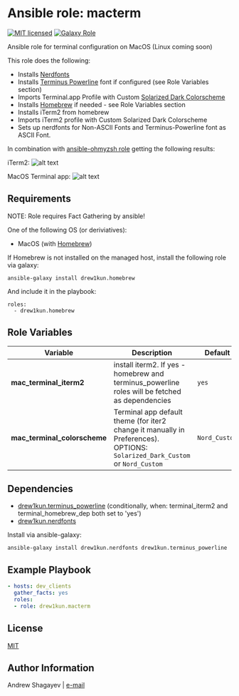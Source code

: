Ansible role: macterm
==========================

[![MIT licensed][mit-badge]][mit-link]
[![Galaxy Role][role-badge]][galaxy-link]

Ansible role for terminal configuration on MacOS (Linux coming soon)

This role does the following:
 - Installs [Nerdfonts][nerdfonts]
 - Installs [Terminus Powerline][terminus-git] font if configured (see Role Variables section)
 - Imports Terminal.app Profile with Custom [Solarized Dark Colorscheme][solarized-link]
 - Installs [Homebrew][homebrew] if needed - see Role Variables section
 - Installs iTerm2 from homebrew
 - Imports iTerm2 profile with Custom Solarized Dark Colorscheme
 - Sets up nerdfonts for Non-ASCII Fonts and Terminus-Powerline font as ASCII Font.

In combination with [ansible-ohmyzsh role](https://github.com/drew1kun/ansible-ohmyzsh) getting the following results:

iTerm2:
![alt text](https://github.com/drew1kun/ansible-macterm/blob/master/imgs/iterm2_ohmzsh.png "iTerm2")

MacOS Terminal app:
![alt text](https://github.com/drew1kun/ansible-macterm/blob/master/imgs/terminal.png "MacOS Terminal app")


Requirements
------------

NOTE: Role requires Fact Gathering by ansible!

One of the following OS (or deriviatives):
  - MacOS (with [Homebrew][homebrew])

If Homebrew is not installed on the managed host, install the following role via galaxy:

    ansible-galaxy install drew1kun.homebrew

And include it in the playbook:

    roles:
      - drew1kun.homebrew

Role Variables
--------------
| Variable | Description | Default |
|----------|-------------|---------|
| **mac_terminal_iterm2** | install iterm2. If yes - homebrew and terminus_powerline roles will be fetched as dependencies | `yes` |
| **mac_terminal_colorscheme** | Terminal app default theme (for iter2 change it manually in Preferences). OPTIONS: `Solarized_Dark_Custom` or `Nord_Custom` | `Nord_Custom` |

Dependencies
------------

 - [drew1kun.terminus_powerline][terminus_powerline-galaxy-link] (conditionally, when: terminal_iterm2 and terminal_homebrew_dep both set to 'yes')
 - [drew1kun.nerdfonts][nerdfonts-galaxy-link]

Install via ansible-galaxy:

    ansible-galaxy install drew1kun.nerdfonts drew1kun.terminus_powerline

Example Playbook
----------------

```yaml
- hosts: dev_clients
  gather_facts: yes
  roles:
  - role: drew1kun.macterm
```

License
-------

[MIT][mit-link]

Author Information
------------------

Andrew Shagayev | [e-mail](mailto:drewshg@gmail.com)

[role-badge]: https://img.shields.io/badge/role-drew--kun.macos__terminal-green.svg
[galaxy-link]: https://galaxy.ansible.com/drew1kun/macterm/
[homebrew-galaxy-link]: https://galaxy.ansible.com/drew1kun/homebrew/
[nerdfonts-galaxy-link]: https://galaxy.ansible.com/drew1kun/nerdfonts/
[terminus_powerline-galaxy-link]: https://galaxy.ansible.com/drew1kun/terminus_powerline/

[mit-badge]: https://img.shields.io/badge/license-MIT-blue.svg
[mit-link]: https://raw.githubusercontent.com/drew1kun/ansible-terminal/master/LICENSE
[homebrew]: http://brew.sh/
[nerdfonts]: https://nerdfonts.com/
[terminus-git]: https://github.com/drew1kun/terminus_powerline_font_osx
[solarized-link]: http://ethanschoonover.com/solarized
